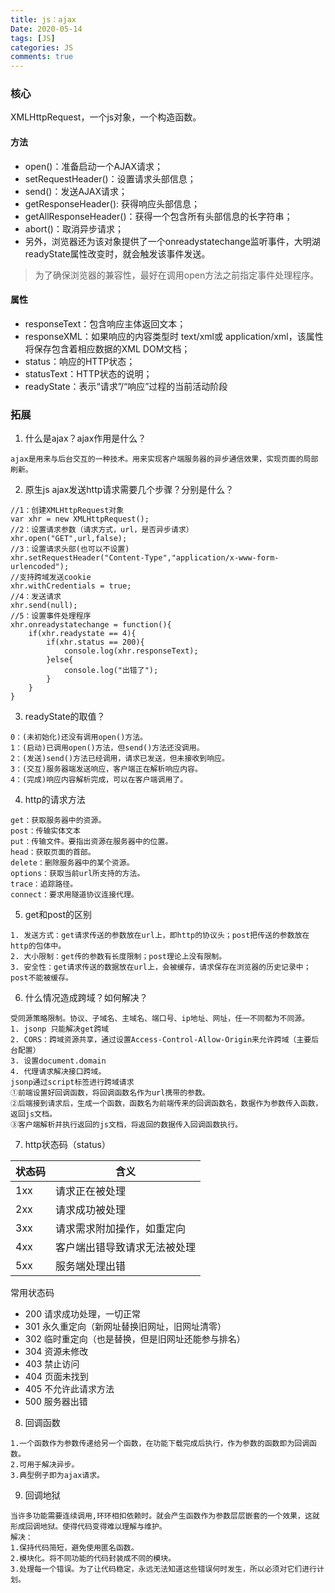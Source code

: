 ```yaml
---
title: js：ajax
Date: 2020-05-14
tags: [JS]
categories: JS
comments: true
---
```


### 核心
XMLHttpRequest，一个js对象，一个构造函数。
#### 方法
- open()：准备启动一个AJAX请求；
- setRequestHeader()：设置请求头部信息；
- send()：发送AJAX请求；
- getResponseHeader(): 获得响应头部信息；
- getAllResponseHeader()：获得一个包含所有头部信息的长字符串；
- abort()：取消异步请求；
- 另外，浏览器还为该对象提供了一个onreadystatechange监听事件，大明湖readyState属性改变时，就会触发该事件发送。
> 为了确保浏览器的兼容性，最好在调用open方法之前指定事件处理程序。
#### 属性
- responseText：包含响应主体返回文本；
- responseXML：如果响应的内容类型时 text/xml或 application/xml，该属性将保存包含着相应数据的XML DOM文档；
- status：响应的HTTP状态；
- statusText：HTTP状态的说明；
- readyState：表示“请求”/“响应”过程的当前活动阶段

### 拓展
1. 什么是ajax？ajax作用是什么？ 
```
ajax是用来与后台交互的一种技术。用来实现客户端服务器的异步通信效果，实现页面的局部刷新。
```
2. 原生js ajax发送http请求需要几个步骤？分别是什么？
```
//1：创建XMLHttpRequest对象
var xhr = new XMLHttpRequest();
//2：设置请求参数（请求方式，url，是否异步请求）
xhr.open("GET",url,false);
//3：设置请求头部(也可以不设置)
xhr.setRequestHeader("Content-Type","application/x-www-form-urlencoded");
//支持跨域发送cookie
xhr.withCredentials = true;
//4：发送请求
xhr.send(null);
//5：设置事件处理程序
xhr.onreadystatechange = function(){
    if(xhr.readystate == 4){
        if(xhr.status == 200){
            console.log(xhr.responseText);
        }else{
            console.log("出错了");
        }
    }
}
```
3. readyState的取值？

```
0：(未初始化)还没有调用open()方法。
1：(启动)已调用open()方法，但send()方法还没调用。
2：(发送)send()方法已经调用，请求已发送，但未接收到响应。
3：(交互)服务器端发送响应，客户端正在解析响应内容。
4：(完成)响应内容解析完成，可以在客户端调用了。
```
4. http的请求方法

```
get：获取服务器中的资源。
post：传输实体文本
put：传输文件。要指出资源在服务器中的位置。
head：获取页面的首部。
delete：删除服务器中的某个资源。
options：获取当前url所支持的方法。
trace：追踪路径。
connect：要求用隧道协议连接代理。
```
5. get和post的区别

```
1. 发送方式：get请求传送的参数放在url上，即http的协议头；post把传送的参数放在http的包体中。
2. 大小限制：get传的参数有长度限制；post理论上没有限制。
3. 安全性：get请求传送的数据放在url上，会被缓存，请求保存在浏览器的历史记录中；post不能被缓存。
```

6. 什么情况造成跨域？如何解决？
```
受同源策略限制。协议、子域名、主域名、端口号、ip地址、网址，任一不同都为不同源。
1. jsonp 只能解决get跨域
2. CORS：跨域资源共享，通过设置Access-Control-Allow-Origin来允许跨域（主要后台配置）
3. 设置document.domain
4. 代理请求解决接口跨域。
jsonp通过script标签进行跨域请求
①前端设置好回调函数，将回调函数名作为url携带的参数。
②后端接到请求后，生成一个函数，函数名为前端传来的回调函数名，数据作为参数传入函数，返回js文档。
③客户端解析并执行返回的js文档，将返回的数据传入回调函数执行。
```
7. http状态码（status）

状态码 | 含义
---|---
1xx | 请求正在被处理
2xx | 请求成功被处理
3xx | 请求需求附加操作，如重定向
4xx | 客户端出错导致请求无法被处理
5xx | 服务端处理出错

常用状态码
- 200  请求成功处理，一切正常
- 301  永久重定向（新网址替换旧网址，旧网址清零）
- 302  临时重定向（也是替换，但是旧网址还能参与排名）
- 304  资源未修改
- 403  禁止访问
- 404  页面未找到
- 405  不允许此请求方法
- 500  服务器出错

8. 回调函数  
```
1.一个函数作为参数传递给另一个函数，在功能下载完成后执行，作为参数的函数即为回调函数。
2.可用于解决异步。
3.典型例子即为ajax请求。
```

9. 回调地狱
```
当许多功能需要连续调用,环环相扣依赖时。就会产生函数作为参数层层嵌套的一个效果，这就形成回调地狱。使得代码变得难以理解与维护。
解决：
1.保持代码简短，避免使用匿名函数。
2.模块化。将不同功能的代码封装成不同的模块。
3.处理每一个错误。为了让代码稳定，永远无法知道这些错误何时发生，所以必须对它们进行计划。
```
